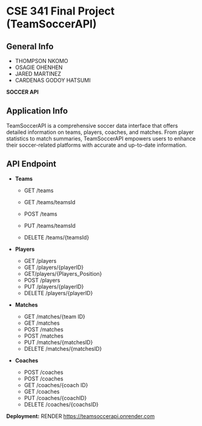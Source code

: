 # CSE 341 Final Project (TeamSoccerAPI)

## General Info
- THOMPSON NKOMO 
- OSAGIE OHENHEN
- JARED MARTINEZ
- CARDENAS GODOY HATSUMI

**SOCCER API**

## Application Info

TeamSoccerAPI is a comprehensive soccer data interface that offers detailed information on teams, players, coaches, and matches. From player statistics to match summaries, TeamSoccerAPI empowers users to enhance their soccer-related platforms with accurate and up-to-date information.



## API Endpoint

- **Teams**
  - GET /teams
  - GET /teams/teamsId
  - POST /teams
  - PUT /teams/teamsId
  
  - DELETE /teams/{teamsId}

- **Players**
  - GET /players
  - GET /players/{playerID}
  -	GET/players/{Players_Position}
  - POST /players
  - PUT /players/{playerID}
  - DELETE /players/{playerID}

- **Matches**
  - GET /matches/{team ID}
  - GET /matches
  - POST /matches
  - POST /matches
  - PUT /matches/{matchesID}
  - DELETE /matches/{matchesID}

- **Coaches**
  - POST /coaches
  - POST /coaches
  - GET /coaches/{coach ID}
  - GET /coaches
  - PUT /coaches/{coachID}
  - DELETE /coaches/{coachsID}

**Deployment:** RENDER
https://teamsoccerapi.onrender.com

